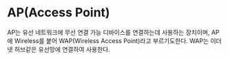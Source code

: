 # AP(Access Point)

AP는 유선 네트워크에 무선 연결 가능 디바이스를 연결하는데 사용하는 장치이며, AP에 Wireless를 붙어 WAP(Wireless Access Point)라고 부르기도한다. WAP는 이더넷 허브같은 유선망에 연결하여 사용한다.

